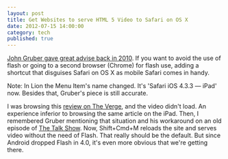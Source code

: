 ```yaml
---
layout: post
title: Get Websites to serve HTML 5 Video to Safari on OS X
date: 2012-07-15 14:00:00
category: tech
published: true
---
```


[John Gruber gave great advise back in 2010](http://daringfireball.net/2010/11/masquerading_as_mobile_safari). If you want to avoid the use of flash or going to a second browser (Chrome) for flash use, adding a shortcut that disguises Safari on OS X as mobile Safari comes in handy. 

Note: In Lion the Menu Item's name changed. It's 'Safari iOS 4.3.3 — iPad' now. Besides that, Gruber's piece is still accurate.

I was browsing this [review on The Verge](http://www.theverge.com/2012/7/12/3151427/acer-aspire-s5-review), and the video didn't load. An experience inferior to browsing the same article on the iPad. Then, I remembered Gruber mentioning that situation and his workaround on an old episode of [The Talk Show](http://5by5.tv/talkshow). Now, Shift+Cmd+M reloads the site and serves video without the need of Flash. That really should be the default. But since Android dropped Flash in 4.0, it's even more obvious that we're getting there.